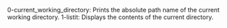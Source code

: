 0-current_working_directory: Prints the absolute path name of the current working directory.
1-listit: Displays the contents of the current directory.
